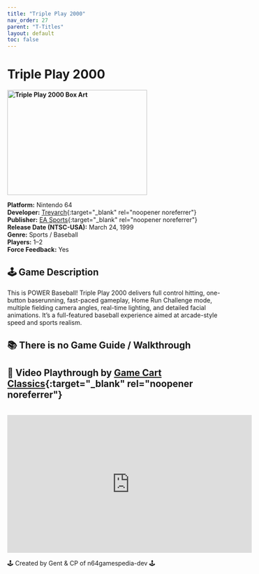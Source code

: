 ```yaml
---
title: "Triple Play 2000"
nav_order: 27
parent: "T-Titles"
layout: default
toc: false
---
```


# Triple Play 2000

<b>
<img src="https://images.launchbox-app.com/1403265e-f282-4c43-8c49-93bbeb6f99c3.jpg" alt="Triple Play 2000 Box Art" width="320" height="240" />
</b>

**Platform:** Nintendo 64  
**Developer:** [Treyarch](https://en.wikipedia.org/wiki/Treyarch){:target="_blank" rel="noopener noreferrer"}  
**Publisher:** [EA Sports](https://en.wikipedia.org/wiki/EA_Sports){:target="_blank" rel="noopener noreferrer"}  
**Release Date (NTSC-USA):** March 24, 1999  
**Genre:** Sports / Baseball  
**Players:** 1–2  
**Force Feedback:** Yes  

## 🕹️ Game Description
This is POWER Baseball! Triple Play 2000 delivers full control hitting, one-button baserunning, fast-paced gameplay, Home Run Challenge mode, multiple fielding camera angles, real-time lighting, and detailed facial animations. It’s a full-featured baseball experience aimed at arcade-style speed and sports realism.

## 📚 There is no Game Guide / Walkthrough

## 🎥 Video Playthrough by [Game Cart Classics](https://www.youtube.com/@gamecartclassics){:target="_blank" rel="noopener noreferrer"}  
<br />  
<iframe width="560" height="315" src="https://www.youtube.com/embed/-nJa5AZ8Fgo" title="Triple Play 2000 Gameplay – N64" frameborder="0" allowfullscreen></iframe>

🕹️ Created by Gent & CP of n64gamespedia-dev 🕹️

<!-- Vault Format: n64gamespedia-dev -->
<!-- Protocol Source: _vault-specs/format-protocol.md -->
